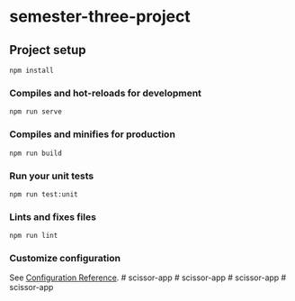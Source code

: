 # semester-three-project

## Project setup
```
npm install
```

### Compiles and hot-reloads for development
```
npm run serve
```

### Compiles and minifies for production
```
npm run build
```

### Run your unit tests
```
npm run test:unit
```

### Lints and fixes files
```
npm run lint
```

### Customize configuration
See [Configuration Reference](https://cli.vuejs.org/config/).
#   s c i s s o r - a p p  
 #   s c i s s o r - a p p  
 #   s c i s s o r - a p p  
 # scissor-app
